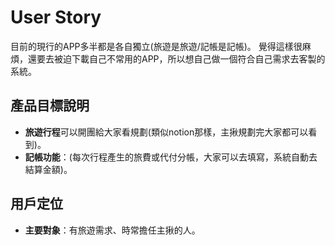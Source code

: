 # User Story

目前的現行的APP多半都是各自獨立(旅遊是旅遊/記帳是記帳)。
覺得這樣很麻煩，還要去被迫下載自己不常用的APP，所以想自己做一個符合自己需求去客製的系統。

## 產品目標說明

- **旅遊行程**可以開團給大家看規劃(類似notion那樣，主揪規劃完大家都可以看到)。
- **記帳功能**：(每次行程產生的旅費或代付分帳，大家可以去填寫，系統自動去結算金額)。

## 用戶定位

- **主要對象**：有旅遊需求、時常擔任主揪的人。

